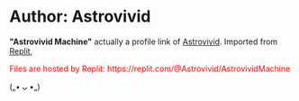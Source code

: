 <h1>Author: Astrovivid</h1>

<p><b>"Astrovivid Machine"</b> actually a profile link of <a href="https://github.com/Astrovivid">Astrovivid</a>. Imported from <a href="https://replit.com">Replit</a>,</p>

<p style="color:red;">Files are hosted by Replit: https://replit.com/@Astrovivid/AstrovividMachine </p> 

(„• ᴗ •„)
